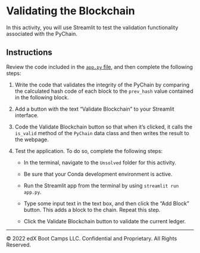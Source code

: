 # Validating the Blockchain

In this activity, you will use Streamlit to test the validation functionality associated with the PyChain.

## Instructions

Review the code included in the [`app.py` file](Unsolved/app.py), and then complete the following steps:

1. Write the code that validates the integrity of the PyChain by comparing the calculated hash code of each block to the `prev_hash` value contained in the following block.

2. Add a button with the text “Validate Blockchain” to your Streamlit interface.

3. Code the Validate Blockchain button so that when it’s clicked, it calls the `is_valid` method of the `PyChain` data class and then writes the result to the webpage.

4. Test the application. To do so, complete the following steps:

    * In the terminal, navigate to the `Unsolved` folder for this activity.

    * Be sure that your Conda development environment is active.

    * Run the Streamlit app from the terminal by using `streamlit run app.py`.

    * Type some input text in the text box, and then click the “Add Block” button. This adds a block to the chain. Repeat this step.

    * Click the Validate Blockchain button to validate the current ledger.

---

© 2022 edX Boot Camps LLC. Confidential and Proprietary. All Rights Reserved.
